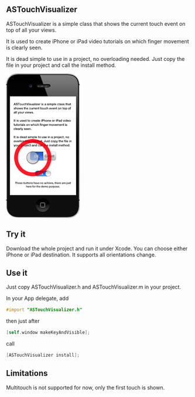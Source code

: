 ## ASTouchVisualizer
ASTouchVisualizer is a simple class that shows the current touch event on top of all your views.

It is used to create iPhone or iPad video tutorials on which finger movement is clearly seen.

It is dead simple to use in a project, no overloading needed. Just copy the file in your project and call the install method.

![](https://github.com/autresphere/ASTouchVisualizer/raw/master/Screenshots/iPhone.png)

## Try it
Download the whole project and run it under Xcode. You can choose either iPhone or iPad destination.
It supports all orientations change.

## Use it
Just copy ASTouchVisualizer.h and ASTouchVisualizer.m in your project.

In your App delegate, add
``` objective-c
#import "ASTouchVisualizer.h"
```

then just after
``` objective-c
[self.window makeKeyAndVisible];
```

call
``` objective-c
[ASTouchVisualizer install];
```

## Limitations
Multitouch is not supported for now, only the first touch is shown.
